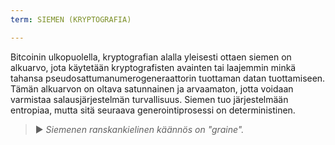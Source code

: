 ```yaml
---
term: SIEMEN (KRYPTOGRAFIA)

---
```

Bitcoinin ulkopuolella, kryptografian alalla yleisesti ottaen siemen on alkuarvo, jota käytetään kryptografisten avainten tai laajemmin minkä tahansa pseudosattumanumerogeneraattorin tuottaman datan tuottamiseen. Tämän alkuarvon on oltava satunnainen ja arvaamaton, jotta voidaan varmistaa salausjärjestelmän turvallisuus. Siemen tuo järjestelmään entropiaa, mutta sitä seuraava generointiprosessi on deterministinen.

> ► *Siemenen ranskankielinen käännös on "graine".*
